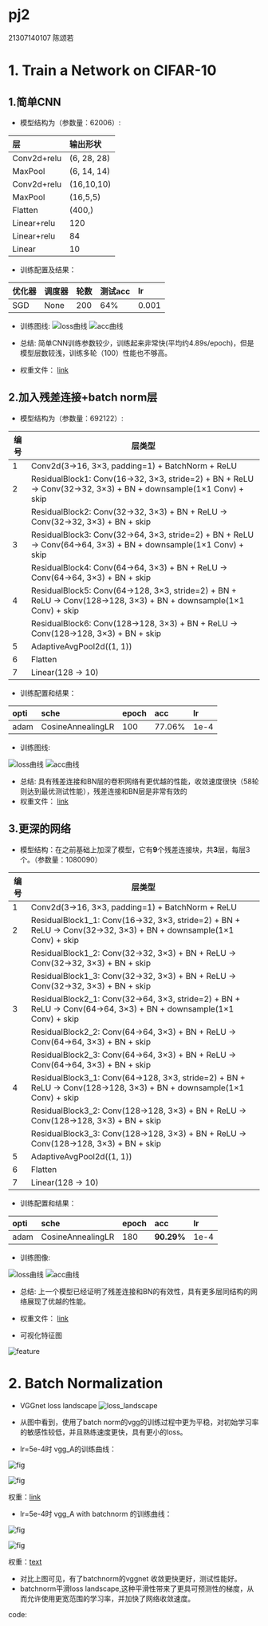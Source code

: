 # pj2
21307140107 陈颂若
# 1. Train a Network on CIFAR-10
## 1.简单CNN
* 模型结构为（参数量：62006）:

| 层  | 输出形状  |
|:----------|:----------|
| Conv2d+relu  | (6, 28, 28)    |
| MaxPool   |(6, 14, 14)|
| Conv2d+relu   | (16,10,10)  |
| MaxPool       |(16,5,5) |
| Flatten   |(400,)  |
| Linear+relu   | 120   |
| Linear+relu  | 84|
| Linear   | 10   |
 
* 训练配置及结果：

|优化器|调度器|轮数|测试acc|lr|
|:-----|:-----|:------|:-----|:--|
|SGD|None|200|64%|0.001|

* 训练图线:
![loss曲线](simple_loss.png)
![acc曲线](simple_acc.png)

* 总结:
简单CNN训练参数较少，训练起来非常快(平均约4.89s/epoch)，但是模型层数较浅，训练多轮（100）性能也不够高。
* 权重文件：
[link](https://drive.google.com/file/d/1jVbfX_tetB7FLBB7FBq5TUvI9UbevfKS/view?usp=drive_link)
## 2.加入残差连接+batch norm层
* 模型结构为（参数量：692122）:

| 编号 | 层类型                            |
|--------|-----------------------------------|
| 1      | Conv2d(3→16, 3×3, padding=1) + BatchNorm + ReLU |
| 2      | ResidualBlock1: Conv(16→32, 3×3, stride=2) + BN + ReLU → Conv(32→32, 3×3) + BN + downsample(1×1 Conv) + skip |
|        | ResidualBlock2: Conv(32→32, 3×3) + BN + ReLU → Conv(32→32, 3×3) + BN + skip |
| 3      | ResidualBlock3: Conv(32→64, 3×3, stride=2) + BN + ReLU → Conv(64→64, 3×3) + BN + downsample(1×1 Conv) + skip |
|        | ResidualBlock4: Conv(64→64, 3×3) + BN + ReLU → Conv(64→64, 3×3) + BN + skip |
| 4      | ResidualBlock5: Conv(64→128, 3×3, stride=2) + BN + ReLU → Conv(128→128, 3×3) + BN + downsample(1×1 Conv) + skip |
|        | ResidualBlock6: Conv(128→128, 3×3) + BN + ReLU → Conv(128→128, 3×3) + BN + skip |
| 5      | AdaptiveAvgPool2d((1, 1))         |
| 6      | Flatten                           |
| 7      | Linear(128 → 10)                  |

* 训练配置和结果：

|opti|sche|epoch|acc|lr|
|:---|:---|:---|:---|:--|
|adam|CosineAnnealingLR|100|77.06%|1e-4|

* 训练图线:

![loss曲线](deep_loss.png)
![acc曲线](deep_acc.png)

* 总结:
具有残差连接和BN层的卷积网络有更优越的性能，收敛速度很快（58轮则达到最优测试性能），残差连接和BN层是非常有效的
* 权重文件：
[link](https://drive.google.com/file/d/1s6cHtYxorG6nXae1XHuixqvBHUnGk23z/view?usp=drive_link)
## 3.更深的网络
* 模型结构：在之前基础上加深了模型，它有**9**个残差连接块，共**3**层，每层3个。（参数量：1080090）

| 编号 | 层类型                                     |
|--------|--------------------------------------------|
| 1      | Conv2d(3→16, 3×3, padding=1) + BatchNorm + ReLU |
| 2      | ResidualBlock1_1: Conv(16→32, 3×3, stride=2) + BN + ReLU → Conv(32→32, 3×3) + BN + downsample(1×1 Conv) + skip |
|        | ResidualBlock1_2: Conv(32→32, 3×3) + BN + ReLU → Conv(32→32, 3×3) + BN + skip |
|        | ResidualBlock1_3: Conv(32→32, 3×3) + BN + ReLU → Conv(32→32, 3×3) + BN + skip |
| 3      | ResidualBlock2_1: Conv(32→64, 3×3, stride=2) + BN + ReLU → Conv(64→64, 3×3) + BN + downsample(1×1 Conv) + skip |
|        | ResidualBlock2_2: Conv(64→64, 3×3) + BN + ReLU → Conv(64→64, 3×3) + BN + skip |
|        | ResidualBlock2_3: Conv(64→64, 3×3) + BN + ReLU → Conv(64→64, 3×3) + BN + skip |
| 4      | ResidualBlock3_1: Conv(64→128, 3×3, stride=2) + BN + ReLU → Conv(128→128, 3×3) + BN + downsample(1×1 Conv) + skip |
|        | ResidualBlock3_2: Conv(128→128, 3×3) + BN + ReLU → Conv(128→128, 3×3) + BN + skip |
|        | ResidualBlock3_3: Conv(128→128, 3×3) + BN + ReLU → Conv(128→128, 3×3) + BN + skip |
| 5      | AdaptiveAvgPool2d((1, 1))                  |
| 6      | Flatten                                    |
| 7      | Linear(128 → 10)                           |

* 训练配置和结果：

|opti|sche|epoch|acc|lr|
|:---|:---|:---|:---|:--|
|adam|CosineAnnealingLR|180|**90.29%**|1e-4|

* 训练图像:

![loss曲线](deeper_loss.png)
![acc曲线](deeper_acc.png)
* 总结:
上一个模型已经证明了残差连接和BN的有效性，具有更多层同结构的网络展现了优越的性能。

* 权重文件：
[link](https://drive.google.com/file/d/16Q9HZThnWu_4UtUbdnRMGIk2s5ZOwTvg/view?usp=drive_link)

* 可视化特征图

![feature](feature.png)

# 2. Batch Normalization
* VGGnet loss landscape
![loss_landscape](loss_landscape.png)

* 从图中看到，使用了batch norm的vgg的训练过程中更为平稳，对初始学习率的敏感性较低，并且熟练速度更快，具有更小的loss。
 
* lr=5e-4时 vgg_A的训练曲线：

![fig](loss_curve.png)

![fig](val_accuracy_curve_epoch.png)

权重：[link](https://drive.google.com/file/d/1XatcAA1_yhOYrMcCMFsL2auIyPWxnGqi/view?usp=drive_link)

* lr=5e-4时 vgg_A with batchnorm 的训练曲线：

![fig](loss_curve_B.png)

![fig](val_accuracy_curve_epoch_B.png)

权重：[text](https://drive.google.com/file/d/1hetqDOjKNC3QfJKyXR2JFZdYFHkHgarJ/view?usp=drive_link)

* 对比上图可见，有了batchnorm的vggnet 收敛更快更好，测试性能好。
* batchnorm平滑loss landscape,这种平滑性带来了更具可预测性的梯度，从而允许使用更宽范围的学习率，并加快了网络收敛速度。

code:

